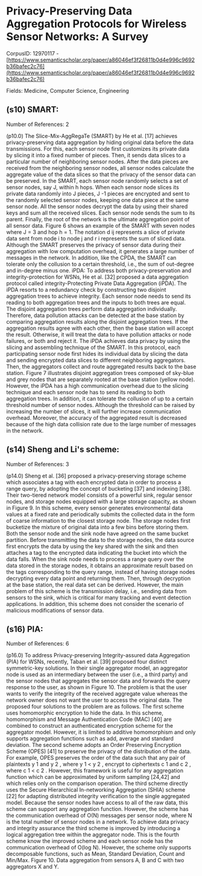 # Privacy-Preserving Data Aggregation Protocols for Wireless Sensor Networks: A Survey

CorpusID: 12970117 - [https://www.semanticscholar.org/paper/a86046ef3f26811b0d4e996c9692b36bafec2c76](https://www.semanticscholar.org/paper/a86046ef3f26811b0d4e996c9692b36bafec2c76)

Fields: Medicine, Computer Science, Engineering

## (s10) SMART:
Number of References: 2

(p10.0) The Slice-Mix-AggRegaTe (SMART) by He et al. [17] achieves privacy-preserving data aggregation by hiding original data before the data transmissions. For this, each sensor node first customizes its private data by slicing it into a fixed number of pieces. Then, it sends data slices to a particular number of neighboring sensor nodes. After the data pieces are received from the neighboring sensor nodes, all sensor nodes calculate the aggregate value of the data slices so that the privacy of the sensor data can be preserved. In the SMART, each sensor node randomly selects a set of sensor nodes, say J, within h hops. When each sensor node slices its private data randomly into J pieces, J -1 pieces are encrypted and sent to the randomly selected sensor nodes, keeping one data piece at the same sensor node. All the sensor nodes decrypt the data by using their shared keys and sum all the received slices. Each sensor node sends the sum to its parent. Finally, the root of the network is the ultimate aggregation point of all sensor data. Figure 6 shows an example of the SMART with seven nodes where J = 3 and hop h = 1. The notation d ij represents a slice of private data sent from node i to node j and r i represents the sum of sliced data. Although the SMART preserves the privacy of sensor data during their aggregation with low computation overhead, it generates a large number of messages in the network. In addition, like the CPDA, the SMART can tolerate only the collusion to a certain threshold, i.e., the sum of out-degree and in-degree minus one.  iPDA: To address both privacy-preservation and integrity-protection for WSNs, He et al. [32] proposed a data aggregation protocol called integrity-Protecting Private Data Aggregation (iPDA). The iPDA resorts to a redundancy check by constructing two disjoint aggregation trees to achieve integrity. Each sensor node needs to send its reading to both aggregation trees and the inputs to both trees are equal. The disjoint aggregation trees perform data aggregation individually. Therefore, data pollution attacks can be detected at the base station by comparing aggregation results along the disjoint aggregation trees. If the aggregation results agree with each other, then the base station will accept the result. Otherwise, it will treat the data to have pollution attacks or node failures, or both and reject it. The iPDA achieves data privacy by using the slicing and assembling technique of the SMART. In this protocol, each participating sensor node first hides its individual data by slicing the data and sending encrypted data slices to different neighboring aggregators. Then, the aggregators collect and route aggregated results back to the base station. Figure 7 illustrates disjoint aggregation trees composed of sky-blue and grey nodes that are separately rooted at the base station (yellow node). However, the iPDA has a high communication overhead due to the slicing technique and each sensor node has to send its reading to both aggregation trees. In addition, it can tolerate the collusion of up to a certain threshold number of sensor nodes. Although the threshold can be raised by increasing the number of slices, it will further increase communication overhead. Moreover, the accuracy of the aggregated result is decreased because of the high data collision rate due to the large number of messages in the network. 
## (s14) Sheng and Li's scheme:
Number of References: 3

(p14.0) Sheng et al. [36] proposed a privacy-preserving storage scheme which associates a tag with each encrypted data in order to process a range query, by adopting the concept of bucketing [37] and indexing [38]. Their two-tiered network model consists of a powerful sink, regular sensor nodes, and storage nodes equipped with a large storage capacity, as shown in Figure 9. In this scheme, every sensor generates environmental data values at a fixed rate and periodically submits the collected data in the form of coarse information to the closest storage node. The storage nodes first bucketize the mixture of original data into a few bins before storing them. Both the sensor node and the sink node have agreed on the same bucket partition. Before transmitting the data to the storage nodes, the data source first encrypts the data by using the key shared with the sink and then attaches a tag to the encrypted data indicating the bucket into which the data falls. When the sink node needs to process a range query over the data stored in the storage nodes, it obtains an approximate result based on the tags corresponding to the query range, instead of having storage nodes decrypting every data point and returning them. Then, through decryption at the base station, the real data set can be derived. However, the main problem of this scheme is the transmission delay, i.e., sending data from sensors to the sink, which is critical for many tracking and event detection applications. In addition, this scheme does not consider the scenario of malicious modifications of sensor data.
## (s16) PIA:
Number of References: 6

(p16.0) To address Privacy-preserving Integrity-assured data Aggregation (PIA) for WSNs, recently, Taban et al. [39] proposed four distinct symmetric-key solutions. In their single aggregator model, an aggregator node is used as an intermediary between the user (i.e., a third party) and the sensor nodes that aggregates the sensor data and forwards the query response to the user, as shown in Figure 10. The problem is that the user wants to verify the integrity of the received aggregate value whereas the network owner does not want the user to access the original data. The proposed four solutions to the problem are as follows. The first scheme uses homomorphic encryption to hide the data. In this scheme, homomorphism and Message Authentication Code (MAC) [40] are combined to construct an authenticated encryption scheme for the aggregator model. However, it is limited to additive homomorphism and only supports aggregation functions such as add, average and standard deviation. The second scheme adopts an Order Preserving Encryption Scheme (OPES) [41] to preserve the privacy of the distribution of the data. For example, OPES preserves the order of the data such that any pair of plaintexts y 1 and y 2 , where y 1 < y 2 , encrypt to ciphertexts c 1 and c 2 , where c 1 < c 2 . However, this framework is useful for any aggregation function which can be approximated by uniform sampling [24,42] and which relies only on the comparison operation. The third scheme directly uses the Secure Hierarchical In-networking Aggregation (SHIA) scheme [22] for adapting distributed integrity verification to the single aggregated model. Because the sensor nodes have access to all of the raw data, this scheme can support any aggregation function. However, the scheme has the communication overhead of O(N) messages per sensor node, where N is the total number of sensor nodes in a network. To achieve data privacy and integrity assurance the third scheme is improved by introducing a logical aggregation tree within the aggregator node. This is the fourth scheme know the improved scheme and each sensor node has the communication overhead of O(log N). However, the scheme only supports decomposable functions, such as Mean, Standard Deviation, Count and Min/Max. Figure 10. Data aggregation from sensors A, B and C with two aggregators X and Y.
